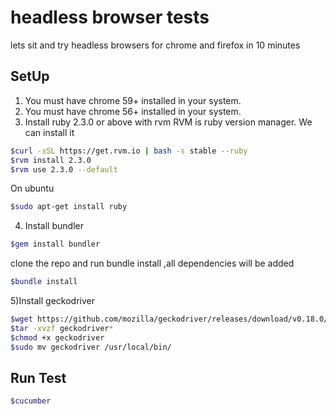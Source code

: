# headless browser tests
lets sit and try headless browsers for chrome and firefox in 10 minutes

## SetUp

1) You must have chrome 59+ installed in your system.
2) You must have chrome 56+ installed in your system.
3) Install ruby 2.3.0 or above with rvm
RVM is ruby version manager. We can install it

```bash
$curl -sSL https://get.rvm.io | bash -s stable --ruby
$rvm install 2.3.0
$rvm use 2.3.0 --default
```
On ubuntu
```bash
$sudo apt-get install ruby
```

4) Install bundler
```bash
$gem install bundler
```
clone the repo and run bundle install ,all dependencies will be added
```bash
$bundle install
```
5)Install geckodriver

```bash
$wget https://github.com/mozilla/geckodriver/releases/download/v0.18.0/geckodriver-v0.19.0-linux64.tar.gz
$tar -xvzf geckodriver*
$chmod +x geckodriver
$sudo mv geckodriver /usr/local/bin/
```

## Run Test
```bash
$cucumber
```
